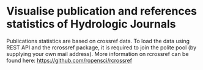 # Visualise publication and references statistics of Hydrologic Journals
Publications statistics are based on crossref data. To load the data using REST API and the rcrossref package, it is required to join the polite pool (by supplying your own mail address). More information on rcrossref can be found here: https://github.com/ropensci/rcrossref




